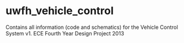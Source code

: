 uwfh_vehicle_control
====================

Contains all information (code and schematics) for the Vehicle Control System v1.
ECE Fourth Year Design Project 2013
